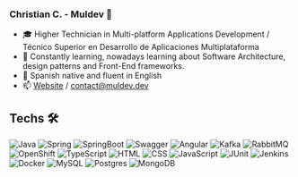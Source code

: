 ### Christian C. - Muldev 👋

- 🎓 Higher Technician in Multi-platform Applications Development / Técnico Superior en Desarrollo de Aplicaciones Multiplataforma 
- 🌱 Constantly learning, nowadays learning about Software Architecture, design patterns and Front-End frameworks.
- 💬 Spanish native and fluent in English
- 📫 [Website](https://www.muldev.dev) / [contact@muldev.dev](mailto:contact@muldev.dev)

## Techs 🛠️

![Java](https://img.shields.io/badge/Java-ED8B00?style=for-the-badge&logo=openjdk&logoColor=white)
![Spring](https://img.shields.io/badge/spring-%236DB33F.svg?style=for-the-badge&logo=spring&logoColor=white)
![SpringBoot](https://img.shields.io/badge/Spring%20Boot-6DB33F?logo=springboot&logoColor=fff&style=for-the-badge)
![Swagger](https://img.shields.io/badge/-Swagger-%23Clojure?style=for-the-badge&logo=swagger&logoColor=white)
![Angular](https://img.shields.io/badge/angular-%23DD0031.svg?style=for-the-badge&logo=angular&logoColor=white)
![Kafka](https://img.shields.io/badge/Apache%20Kafka-231F20?logo=apachekafka&logoColor=fff&style=for-the-badge)
![RabbitMQ](https://img.shields.io/badge/rabbitmq-%23FF6600.svg?&style=for-the-badge&logo=rabbitmq&logoColor=white)
![OpenShift](https://img.shields.io/badge/Red%20Hat%20Open%20Shift-E00?logo=redhatopenshift&logoColor=fff&style=for-the-badge)
![TypeScript](https://img.shields.io/badge/TypeScript-007ACC?style=for-the-badge&logo=typescript&logoColor=white)
![HTML](https://img.shields.io/badge/HTML5-E34F26?style=for-the-badge&logo=html5&logoColor=white)
![CSS](https://img.shields.io/badge/CSS-239120?&style=for-the-badge&logo=css3&logoColor=white)
![JavaScript](https://img.shields.io/badge/JavaScript-F7DF1E?style=for-the-badge&logo=JavaScript&logoColor=white)
![JUnit](https://img.shields.io/badge/JUnit5-25A162?logo=junit5&logoColor=fff&style=for-the-badge)
![Jenkins](https://img.shields.io/badge/jenkins-%232C5263.svg?style=for-the-badge&logo=jenkins&logoColor=white)
![Docker](https://img.shields.io/badge/docker-%230db7ed.svg?style=for-the-badge&logo=docker&logoColor=white)
![MySQL](https://img.shields.io/badge/mysql-%2300f.svg?style=for-the-badge&logo=mysql&logoColor=white)
![Postgres](https://img.shields.io/badge/postgres-%23316192.svg?style=for-the-badge&logo=postgresql&logoColor=white)
![MongoDB](https://img.shields.io/badge/MongoDB-%234ea94b.svg?style=for-the-badge&logo=mongodb&logoColor=white)


